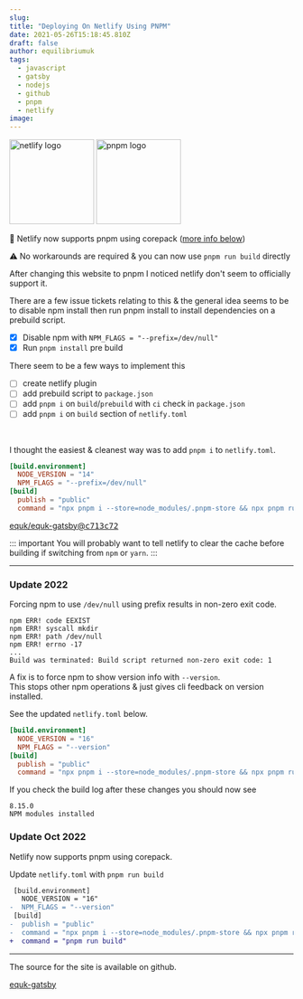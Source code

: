 ```yaml
---
slug:
title: "Deploying On Netlify Using PNPM"
date: 2021-05-26T15:18:45.810Z
draft: false
author: equilibriumuk
tags:
  - javascript
  - gatsby
  - nodejs
  - github
  - pnpm
  - netlify
image:
---
```


<p class="text-center"><img src="/media/logos/netlify.svg" alt="netlify logo" width="150px" class="inline"> <img src="/media/logos/pnpm.svg" alt="pnpm logo" width="150px" class="inline"></p>

<article class="message is-info">
  <div class="message-body">
    <p>🎉 Netlify now supports pnpm using corepack (<a href="#update-oct-2022" aria-label="update oct 2022 permalink">more info below</a>)</p>
  </div>
</article>

<article class="message is-danger">
  <div class="message-body">
    <p>⚠️ No workarounds are required & you can now use <code class="language-text">pnpm run build</code> directly</p>
  </div>
</article>

After changing this website to pnpm I noticed netlify don't seem to officially support it.

There are a few issue tickets relating to this & the general idea seems to be to disable npm install then run pnpm install to install dependencies on a prebuild script.

- [x] Disable npm with `NPM_FLAGS = "--prefix=/dev/null"`
- [x] Run `pnpm install` pre build

There seem to be a few ways to implement this

- [ ] create netlify plugin
- [ ] add prebuild script to `package.json`
- [ ] add `pnpm i` on `build`/`prebuild` with `ci` check in `package.json`
- [ ] add `pnpm i` on `build` section of `netlify.toml`

<br />

I thought the easiest & cleanest way was to add `pnpm i` to `netlify.toml`.

```toml
[build.environment]
  NODE_VERSION = "14"
  NPM_FLAGS = "--prefix=/dev/null"
[build]
  publish = "public"
  command = "npx pnpm i --store=node_modules/.pnpm-store && npx pnpm run build"
```

<p><i class="fa-solid fa-code-fork git-fork"></i> <a href="https://github.com/equk/equk-gatsby/commit/c713c72b359fc7584d8a8ccb744d536ab68137d0#diff-ab8f79b68b7adff7a07db953bf453f3c5aa6ade98d2b1b67d8432b36392489ed" target="_blank" rel="noopener noreferrer">equk/equk-gatsby@<tt>c713c72</tt></a>
</p>

::: important
You will probably want to tell netlify to clear the cache before building if switching from `npm` or `yarn`.
:::

---

### Update 2022

Forcing npm to use `/dev/null` using prefix results in non-zero exit code.

```
npm ERR! code EEXIST
npm ERR! syscall mkdir
npm ERR! path /dev/null
npm ERR! errno -17
...
Build was terminated: Build script returned non-zero exit code: 1
```

A fix is to force npm to show version info with `--version`.<br />
This stops other npm operations & just gives cli feedback on version installed.

See the updated `netlify.toml` below.

```toml
[build.environment]
  NODE_VERSION = "16"
  NPM_FLAGS = "--version"
[build]
  publish = "public"
  command = "npx pnpm i --store=node_modules/.pnpm-store && npx pnpm run build"
```

If you check the build log after these changes you should now see

```
8.15.0
NPM modules installed
```

### Update Oct 2022

Netlify now supports pnpm using corepack.

Update `netlify.toml` with `pnpm run build`

```diff
 [build.environment]
   NODE_VERSION = "16"
-  NPM_FLAGS = "--version"
 [build]
-  publish = "public"
-  command = "npx pnpm i --store=node_modules/.pnpm-store && npx pnpm run build"
+  command = "pnpm run build"
```

---

The source for the site is available on github.

<a class="github" href="https://github.com/equk/equk-gatsby" aria-label="View on GitHub" target="_blank" rel="noopener noreferrer"><i class="fa-brands fa-github"></i> equk-gatsby</a>


